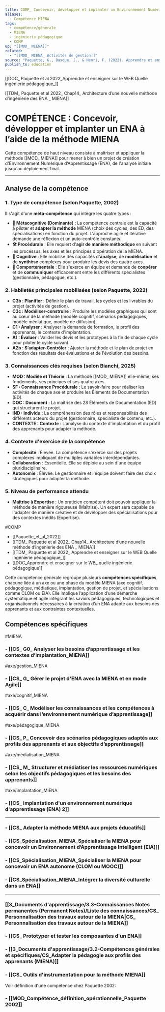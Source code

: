 ```yaml
---
title: COMP_ Concevoir, développer et implanter un Environnement Numérique d’Apprentissage (ENA) à l’aide de la méthode MIENA
aliases:
  - Compétence MIENA
tags:
  - compétence/générale
  - MIENA
  - ingénierie_pédagogique
  - COMP
up: "[[MOD_ MIENA]]"
related:
  - "[[MOD_ MIENA_ Activités de gestion]]"
source: "Paquette, G., Basque, J., & Henri, F. (2022). Apprendre et enseigner sur le Web: quelle ingénierie pédagogique? Dans *ARCHITECTURE D’UNE NOUVELLE MÉTHODE D’INGÉNIERIE DES ENVIRONNEMENTS NUMÉRIQUES D’APPRENTISSAGE : LA MIENA* (chap. 14)."
publish_to: education
---
```

[[DOC_ Paquette et al 2022_Apprendre et enseigner sur le WEB Quelle ingénierie pédagogique_]]

[[TDM_ Paquette et al 2022_ Chap14_ Architecture d’une nouvelle méthode d’ingénierie des ENA _ MIENA]] 
# COMPÉTENCE : Concevoir, développer et implanter un ENA à l’aide de la méthode MIENA

Cette compétence de haut niveau consiste à maîtriser et appliquer la méthode [[MOD_ MIENA]] pour mener à bien un projet de création d'Environnement Numérique d’Apprentissage (ENA), de l'analyse initiale jusqu'au déploiement final.

---
## Analyse de la compétence

### 1. Type de compétence (selon Paquette, 2002)

Il s'agit d'une **méta-compétence** qui intègre les quatre types :
- **🔁 Métacognitive (Dominante)** : La compétence centrale est la capacité à piloter et **adapter la méthode** MIENA (choix des cycles, des ED, des spécialisations) en fonction du projet. L'approche agile et itérative demande une réflexion et un auto-contrôle constants.
- **🛠️ Procédurale** : Elle requiert d'**agir de manière méthodique** en suivant les processus, les axes et les principes d'opération de la MIENA.
- **🧠 Cognitive** : Elle mobilise des capacités d'**analyse**, de **modélisation** et de **synthèse** complexes pour produire les devis des quatre axes.
- **💬 Comportementale** : Elle s'exerce en équipe et demande de **coopérer** et de **communiquer** efficacement entre les différents spécialistes (gestionnaire, pédagogue, etc.).

### 2. Habiletés principales mobilisées (selon Paquette, 2022)

- **C3b : Planifier** : Définir le plan de travail, les cycles et les livrables du projet (activités de gestion).
- **C3c : Modéliser-construire** : Produire les modèles graphiques qui sont au cœur de la méthode (modèle cognitif, scénarios pédagogiques, modèle médiatique, modèle de diffusion).
- **C1 : Analyser** : Analyser la demande de formation, le profil des apprenants, le contexte d'implantation.
- **A1 : Évaluer** : Valider les devis et les prototypes à la fin de chaque cycle pour piloter le cycle suivant.
- **A2b : S’adapter-Contrôler** : Ajuster la méthode et le plan de projet en fonction des résultats des évaluations et de l'évolution des besoins.

### 3. Connaissances clés requises (selon Bianchi, 2025)

- **MOD : Modèle et Théorie** : La méthode [[MOD_ MIENA]] elle-même, ses fondements, ses principes et ses quatre axes.
- **SF : Connaissance Procédurale** : Le savoir-faire pour réaliser les activités de chaque axe et produire les Éléments de Documentation (ED).
- **DOC : Document** : La maîtrise des 28 Éléments de Documentation (ED) qui structurent le projet.
- **IND : Individu** : La compréhension des rôles et responsabilités des différents acteurs du projet (gestionnaire, spécialiste de contenu, etc.).
- **CONTEXTE : Contexte** : L'analyse du contexte d'implantation et du profil des apprenants pour adapter la méthode.

### 4. Contexte d'exercice de la compétence

- **Complexité** : Élevée. La compétence s'exerce sur des projets complexes impliquant de multiples variables interdépendantes.
- **Collaboration** : Essentielle. Elle se déploie au sein d'une équipe pluridisciplinaire.
- **Autonomie** : Élevée. Le gestionnaire et l'équipe doivent faire des choix stratégiques pour adapter la méthode.

### 5. Niveau de performance attendu

- **Maîtrise à Expertise** : Un praticien compétent doit pouvoir appliquer la méthode de manière rigoureuse (Maîtrise). Un expert sera capable de l'adapter de manière créative et de développer des spécialisations pour des contextes inédits (Expertise).



#COMP

- [[Paquette_et_al_2022]]
- [[TDM_ Paquette et al 2022_ Chap14_ Architecture d’une nouvelle méthode d’ingénierie des ENA _ MIENA]]
- [[TDM_ Paquette et al 2022_ Apprendre et enseigner sur le WEB Quelle ingénierie pédagogique_]]
- [[DOC_Apprendre et enseigner sur le WB_ quelle ingénierie pédagogique]]

Cette compétence générale regroupe plusieurs **compétences spécifiques**, chacune liée à un axe ou une phase du modèle MIENA (axe cognitif, pédagogique, médiatique, implantation, gestion de projet, et spécialisations comme CLOM ou EIA). Elle implique l’application d’une démarche systématique et agile intégrant les savoirs pédagogiques, technologiques et organisationnels nécessaires à la création d’un ENA adapté aux besoins des apprenants et aux contraintes contextuelles.



## **Compétences spécifiques**

#MIENA 
### - [[CS_ G0_ Analyser les besoins d’apprentissage et les contextes d’implantation_MIENA]]


#axe/gestion_MIENA 
### - [[CS_ G_ Gérer le projet d'ENA avec la MIENA et en mode Agile]] 


#axe/cognitif_MIENA 
### - [[CS_ C_ Modéliser les connaissances et les compétences à acquérir dans l’environnement numérique d’apprentissage]]


#axe/pédagogique_MIENA 
### - [[CS_ P_ Concevoir des scénarios pédagogiques adaptés aux profils des apprenants et aux objectifs d’apprentissage]]


#axe/médiatisation_MIENA 
### - [[CS_ M_ Structurer et médiatiser les ressources numériques selon les objectifs pédagogiques et les besoins des apprenants]]


#axe/implantation_MIENA 
### - [[CS_ Implantation d'un environnement numérique d'apprentissage (ENA) 2]]




--------------------------------------------------------------------


### - [[CS_ Adapter la méthode MIENA aux projets éducatifs]]


### - [[CS_Spécialisation_MIENA_Spécialiser la MIENA pour concevoir un Environnement d’Apprentissage Intelligent (EIA)]]


### - [[CS_Spécialisation_MIENA_Spécialiser la MIENA pour concevoir un ENA autonome (CLOM ou MOOC)]]


### - [[CS_Spécialisation_MIENA_Intégrer la diversité culturelle dans un ENA]]


-----------------------------------------------------


### [[3_Documents d'apprentissage/3.3-Connaissances Notes permanentes (Permanent Notes)/Liste des connaissances/CS_ Personnalisation des travaux autour de la MIENA|CS_ Personnalisation des travaux autour de la MIENA]] 


### - [[CS_ Prototyper et tester les composantes d'un ENA]]


### - [[3_Documents d'apprentissage/3.2-Compétences générales et spécifiques/CS_Adapter la pédagogie aux profils des apprenants (MIENA)]]


### - [[CS_ Outils d'instrumentation pour la méthode MIENA]]



Voir définition d'une compétence chez Paquette 2002: 
### - [[MOD_Compétence_définition_opérationnelle_Paquette 2002]]